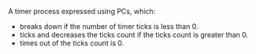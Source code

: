 A timer process expressed using PCs, which:
* breaks down if the number of timer ticks is less than 0.
* ticks and decreases the ticks count if the ticks count is greater than 0.
* times out of the ticks count is 0.
